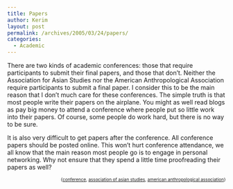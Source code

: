 ```yaml
---
title: Papers
author: Kerim
layout: post
permalink: /archives/2005/03/24/papers/
categories:
  - Academic
---
```

There are two kinds of academic conferences: those that require participants to submit their final papers, and those that don&#8217;t. Neither the Association for Asian Studies nor the American Anthropological Association require participants to submit a final paper. I consider this to be the main reason that I don&#8217;t much care for these conferences. The simple truth is that most people write their papers on the airplane. You might as well read blogs as pay big money to attend a conference where people put so little work into their papers. Of course, some people do work hard, but there is no way to be sure.

It is also very difficult to get papers after the conference. All conference papers should be posted online. This won&#8217;t hurt conference attendance, we all know that the main reason most people go is to engage in personal networking. Why not ensure that they spend a little time proofreading their papers as well?

<div style="text-align:right;">
  <span style="font-size:x-small;">{<a href="http://technorati.com/tag/conference" onclick="_gaq.push(['_trackEvent', 'outbound-article', 'http://technorati.com/tag/conference', 'conference']);"  rel="tag">conference</a>, <a href="http://technorati.com/tag/association of asian studies" onclick="_gaq.push(['_trackEvent', 'outbound-article', 'http://technorati.com/tag/association of asian studies', 'association of asian studies']);"  rel="tag">association of asian studies</a>, <a href="http://technorati.com/tag/american anthropological association" onclick="_gaq.push(['_trackEvent', 'outbound-article', 'http://technorati.com/tag/american anthropological association', 'american anthropological association']);"  rel="tag">american anthropological association</a>}</span>


